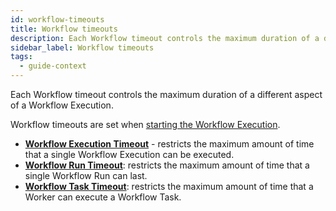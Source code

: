 ```yaml
---
id: workflow-timeouts
title: Workflow timeouts
description: Each Workflow timeout controls the maximum duration of a different aspect of a Workflow Execution.
sidebar_label: Workflow timeouts
tags:
  - guide-context
---
```


Each Workflow timeout controls the maximum duration of a different aspect of a Workflow Execution.

Workflow timeouts are set when [starting the Workflow Execution](/java/workflow-timeouts).

- **[Workflow Execution Timeout](/concepts/what-is-a-workflow-execution-timeout)** - restricts the maximum amount of time that a single Workflow Execution can be executed.
- **[Workflow Run Timeout](/concepts/what-is-a-workflow-run-timeout)**: restricts the maximum amount of time that a single Workflow Run can last.
- **[Workflow Task Timeout](/concepts/what-is-a-workflow-task-timeout)**: restricts the maximum amount of time that a Worker can execute a Workflow Task.
